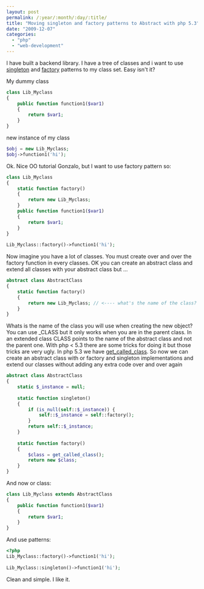 ```yaml
---
layout: post
permalink: /:year/:month/:day/:title/
title: "Moving singleton and factory patterns to Abstract with php 5.3"
date: "2009-12-07"
categories: 
  - "php"
  - "web-development"
---
```


I have built a backend library. I have a tree of classes and i want to use [singleton](http://en.wikipedia.org/wiki/Singleton_pattern "singleton") and [factory](http://en.wikipedia.org/wiki/Factory_method_pattern "factory") patterns to my class set. Easy isn't it?

My dummy class

```php
class Lib_Myclass
{
    public function function1($var1)
    {
        return $var1;
    }
}
```

new instance of my class

```php
$obj = new Lib_Myclass;
$obj->function1('hi');
```

Ok. Nice OO tutorial Gonzalo, but I want to use factory pattern so:

```php
class Lib_Myclass
{
    static function factory()
    {
        return new Lib_Myclass;
    }
    public function function1($var1)
    {
        return $var1;
    }
}
 
Lib_Myclass::factory()->function1('hi');
```

Now imagine you have a lot of classes. You must create over and over the factory function in every classes. OK you can create an abstract class and extend all classes with your abstract class but ...

```php
abstract class AbstractClass
{
    static function factory()
    {
        return new Lib_Myclass; // <---- what's the name of the class?
    }
}
```

Whats is the name of the class you will use when creating the new object? You can use _CLASS but it only works when you are in the parent class. In an extended class CLASS points to the name of the abstract class and not the parent one. With php < 5.3 there are some tricks for doing it but those tricks are very ugly. In php 5.3 we have [get\_called\_class](http://php.net/manual/en/function.get-called-class.php "get_called_class"). So now we can create an abstract class with or factory and singleton implementations and extend our classes without adding any extra code over and over again

```php
abstract class AbstractClass
{
    static $_instance = null;
 
    static function singleton()
    {
        if (is_null(self::$_instance)) {
            self::$_instance = self::factory();
        }
        return self::$_instance;
    }
 
    static function factory()
    {
        $class = get_called_class();
        return new $class;
    }
}
```

And now or class:

```php
class Lib_Myclass extends AbstractClass
{
    public function function1($var1)
    {
        return $var1;
    }
}
```

And use patterns:

```php
<?php
Lib_Myclass::factory()->function1('hi');
 
Lib_Myclass::singleton()->function1('hi');
```

Clean and simple. I like it.
